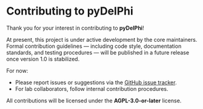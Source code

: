 # Contributing to pyDelPhi

Thank you for your interest in contributing to **pyDelPhi**!

At present, this project is under active development by the core maintainers.  
Formal contribution guidelines — including code style, documentation standards, and testing procedures — will be published in a future release once version 1.0 is stabilized.

For now:
- Please report issues or suggestions via the [GitHub issue tracker](../../issues).
- For lab collaborators, follow internal contribution procedures.

All contributions will be licensed under the **AGPL-3.0-or-later** license.

